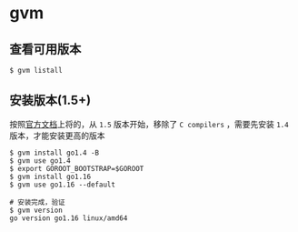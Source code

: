 # gvm

## 查看可用版本

```shell
$ gvm listall
```

## 安装版本(1.5+)

按照[官方文档](https://github.com/moovweb/gvm)上将的，从 `1.5` 版本开始，移除了 `C compilers` ，需要先安装 `1.4` 版本，才能安装更高的版本

```shell
$ gvm install go1.4 -B
$ gvm use go1.4
$ export GOROOT_BOOTSTRAP=$GOROOT
$ gvm install go1.16
$ gvm use go1.16 --default

# 安装完成，验证
$ gvm version
go version go1.16 linux/amd64
```
